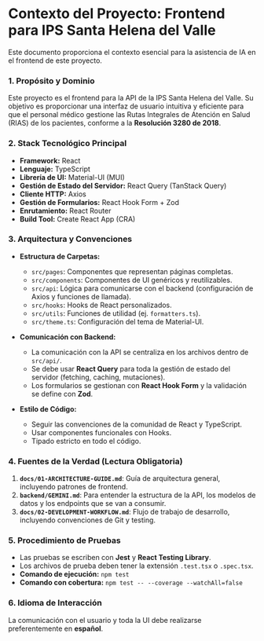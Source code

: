 # Contexto del Proyecto: Frontend para IPS Santa Helena del Valle

Este documento proporciona el contexto esencial para la asistencia de IA en el frontend de este proyecto.

### 1. Propósito y Dominio
Este proyecto es el frontend para la API de la IPS Santa Helena del Valle. Su objetivo es proporcionar una interfaz de usuario intuitiva y eficiente para que el personal médico gestione las Rutas Integrales de Atención en Salud (RIAS) de los pacientes, conforme a la **Resolución 3280 de 2018**.

### 2. Stack Tecnológico Principal
- **Framework:** React
- **Lenguaje:** TypeScript
- **Librería de UI:** Material-UI (MUI)
- **Gestión de Estado del Servidor:** React Query (TanStack Query)
- **Cliente HTTP:** Axios
- **Gestión de Formularios:** React Hook Form + Zod
- **Enrutamiento:** React Router
- **Build Tool:** Create React App (CRA)

### 3. Arquitectura y Convenciones
- **Estructura de Carpetas:**
    - `src/pages`: Componentes que representan páginas completas.
    - `src/components`: Componentes de UI genéricos y reutilizables.
    - `src/api`: Lógica para comunicarse con el backend (configuración de Axios y funciones de llamada).
    - `src/hooks`: Hooks de React personalizados.
    - `src/utils`: Funciones de utilidad (ej. `formatters.ts`).
    - `src/theme.ts`: Configuración del tema de Material-UI.

- **Comunicación con Backend:**
    - La comunicación con la API se centraliza en los archivos dentro de `src/api/`.
    - Se debe usar **React Query** para toda la gestión de estado del servidor (fetching, caching, mutaciones).
    - Los formularios se gestionan con **React Hook Form** y la validación se define con **Zod**.

- **Estilo de Código:**
    - Seguir las convenciones de la comunidad de React y TypeScript.
    - Usar componentes funcionales con Hooks.
    - Tipado estricto en todo el código.

### 4. Fuentes de la Verdad (Lectura Obligatoria)
1.  **`docs/01-ARCHITECTURE-GUIDE.md`**: Guía de arquitectura general, incluyendo patrones de frontend.
2.  **`backend/GEMINI.md`**: Para entender la estructura de la API, los modelos de datos y los endpoints que se van a consumir.
3.  **`docs/02-DEVELOPMENT-WORKFLOW.md`**: Flujo de trabajo de desarrollo, incluyendo convenciones de Git y testing.

### 5. Procedimiento de Pruebas
- Las pruebas se escriben con **Jest** y **React Testing Library**.
- Los archivos de prueba deben tener la extensión `.test.tsx` o `.spec.tsx`.
- **Comando de ejecución:** `npm test`
- **Comando con cobertura:** `npm test -- --coverage --watchAll=false`

### 6. Idioma de Interacción
La comunicación con el usuario y toda la UI debe realizarse preferentemente en **español**.